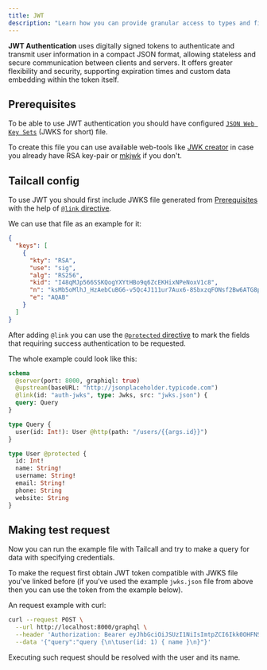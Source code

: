 ```yaml
---
title: JWT
description: "Learn how you can provide granular access to types and fields in GraphQL schema with the help of authentication providers"
---
```


**JWT Authentication** uses digitally signed tokens to authenticate and transmit user information in a compact JSON format, allowing stateless and secure communication between clients and servers. It offers greater flexibility and security, supporting expiration times and custom data embedding within the token itself.

## Prerequisites

To be able to use JWT authentication you should have configured [`JSON Web Key Sets`](https://supertokens.com/blog/understanding-jwks) (JWKS for short) file.

To create this file you can use available web-tools like [JWK creator](https://russelldavies.github.io/jwk-creator/) in case you already have RSA key-pair or [mkjwk](https://mkjwk.org) if you don't.

## Tailcall config

To use JWT you should first include JWKS file generated from [Prerequisites](#prerequisites) with the help of [`@link` directive](../directives/link.md#jwks).

We can use that file as an example for it:

```json title="jwks.json"
{
  "keys": [
    {
      "kty": "RSA",
      "use": "sig",
      "alg": "RS256",
      "kid": "I48qMJp566SSKQogYXYtHBo9q6ZcEKHixNPeNoxV1c8",
      "n": "ksMb5oMlhJ_HzAebCuBG6-v5Qc4J111ur7Aux6-8SbxzqFONsf2Bw6ATG8pAfNeZ-USA3_T1mGkYTDvfoggXnxsduWV_lePZKKOq_Qp_EDdzic1bVTJQDad3CXldR3wV6UFDtMx6cCLXxPZM5n76e7ybPt0iNgwoGpJE28emMZJXrnEUFzxwFMq61UlzWEumYqW3uOUVp7r5XAF5jQ_1nQAnpHBnRFzdNPVb3E6odMGu3jgp8mkPbPMP16Fund4LVplLz8yrsE9TdVrSdYJThylRWn_BwvJ0DjUcp8ibJya86iClUlixAmBwR9NdStHwQqHwmMXMKkTXo-ytRmSUobzxX9T8ESkij6iBhQpmDMD3FbkK30Y7pUVEBBOyDfNcWOhholjOj9CRrxu9to5rc2wvufe24VlbKb9wngS_uGfK4AYvVyrcjdYMFkdqw-Mft14HwzdO2BTS0TeMDZuLmYhj_bu5_g2Zu6PH5OpIXF6Fi8_679pCG8wWAcFQrFrM0eA70wD_SqD_BXn6pWRpFXlcRy_7PWTZ3QmC7ycQFR6Wc6Px44y1xDUoq3rH0RlZkeicfvP6FRlpjFU7xF6LjAfd9ciYBZfJll6PE7zf-i_ZXEslv-tJ5-30-I4Slwj0tDrZ2Z54OgAg07AIwAiI5o4y-0vmuhUscNpfZsGAGhE",
      "e": "AQAB"
    }
  ]
}
```

After adding `@link` you can use the [`@protected` directive](../directives/protected.md) to mark the fields that requiring success authentication to be requested.

The whole example could look like this:

```graphql
schema
  @server(port: 8000, graphiql: true)
  @upstream(baseURL: "http://jsonplaceholder.typicode.com")
  @link(id: "auth-jwks", type: Jwks, src: "jwks.json") {
  query: Query
}

type Query {
  user(id: Int!): User @http(path: "/users/{{args.id}}")
}

type User @protected {
  id: Int!
  name: String!
  username: String!
  email: String!
  phone: String
  website: String
}
```

## Making test request

Now you can run the example file with Tailcall and try to make a query for data with specifying credentials.

To make the request first obtain JWT token compatible with JWKS file you've linked before (if you've used the example `jwks.json` file from above then you can use the token from the example below).

An request example with curl:

```sh
curl --request POST \
  --url http://localhost:8000/graphql \
  --header 'Authorization: Bearer eyJhbGciOiJSUzI1NiIsImtpZCI6Ikk0OHFNSnA1NjZTU0tRb2dZWFl0SEJvOXE2WmNFS0hpeE5QZU5veFYxYzgifQ.eyJleHAiOjIwMTkwNTY0NDEuMCwiaXNzIjoibWUiLCJzdWIiOiJ5b3UiLCJhdWQiOlsidGhlbSJdfQ.cU-hJgVGWxK3-IBggYBChhf3FzibBKjuDLtq2urJ99FVXIGZls0VMXjyNW7yHhLLuif_9t2N5UIUIq-hwXVv7rrGRPCGrlqKU0jsUH251Spy7_ppG5_B2LsG3cBJcwkD4AVz8qjT3AaE_vYZ4WnH-CQ-F5Vm7wiYZgbdyU8xgKoH85KAxaCdJJlYOi8mApE9_zcdmTNJrTNd9sp7PX3lXSUu9AWlrZkyO-HhVbXFunVtfduDuTeVXxP8iw1wt6171CFbPmQJU_b3xCornzyFKmhSc36yvlDfoPPclWmWeyOfFEp9lVhQm0WhfDK7GiuRtaOxD-tOvpTjpcoZBeJb7bSg2OsneyeM_33a0WoPmjHw8WIxbroJz_PrfE72_TzbcTSDttKAv_e75PE48Vvx0661miFv4Gq8RBzMl2G3pQMEVCOm83v7BpodfN_YVJcqZJjVHMA70TZQ4K3L4_i9sIK9jJFfwEDVM7nsDnUu96n4vKs1fVvAuieCIPAJrfNOUMy7TwLvhnhUARsKnzmtNNrJuDhhBx-X93AHcG3micXgnqkFdKn6-ZUZ63I2KEdmjwKmLTRrv4n4eZKrRN-OrHPI4gLxJUhmyPAHzZrikMVBcDYfALqyki5SeKkwd4v0JAm87QzR4YwMdKErr0Xa5JrZqHGe2TZgVO4hIc-KrPw' \
  --data '{"query":"query {\n\tuser(id: 1) { name }\n}"}'
```

Executing such request should be resolved with the user and its name.
